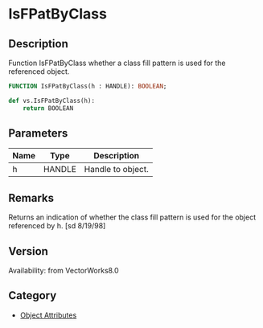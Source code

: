 # IsFPatByClass

## Description
Function IsFPatByClass whether a class fill pattern is used for the referenced object.

```pascal
FUNCTION IsFPatByClass(h : HANDLE): BOOLEAN;
```

```python
def vs.IsFPatByClass(h):
    return BOOLEAN
```

## Parameters
|Name|Type|Description|
|---|---|---|
|h|HANDLE|Handle to object.|

## Remarks
Returns an indication of whether the class fill pattern is used for the object referenced by h.
[sd  8/19/98]

## Version
Availability: from VectorWorks8.0

## Category
* [Object Attributes](../Categories/Object%20Attributes.md)
